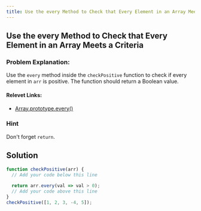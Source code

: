 ```yaml
---
title: Use the every Method to Check that Every Element in an Array Meets a Criteria
---
```

## Use the every Method to Check that Every Element in an Array Meets a Criteria

<!-- This is a stub. <a href='https://github.com/freecodecamp/guides/tree/master/src/pages/certifications/javascript-algorithms-and-data-structures/functional-programming/use-the-every-method-to-check-that-every-element-in-an-array-meets-a-criteria/index.md' target='_blank' rel='nofollow'>Help our community expand it</a>. -->

<!-- <a href='https://github.com/freecodecamp/guides/blob/master/README.md' target='_blank' rel='nofollow'>This quick style guide will help ensure your pull request gets accepted</a>. -->

<!-- The article goes here, in GitHub-flavored Markdown. Feel free to add YouTube videos, images, and CodePen/JSBin embeds  -->
### Problem Explanation:
Use the `every` method inside the `checkPositive` function to check if every element in `arr` is positive. The function should return a Boolean value.

#### Relevet Links:
  - [Array.prototype.every()](https://developer.mozilla.org/en-US/docs/Web/JavaScript/Reference/Global_Objects/Array/every)
  
### Hint
Don't forget `return`.

## Solution
```javascript
function checkPositive(arr) {
  // Add your code below this line
  
  return arr.every(val => val > 0);
  // Add your code above this line
}
checkPositive([1, 2, 3, -4, 5]);
```
